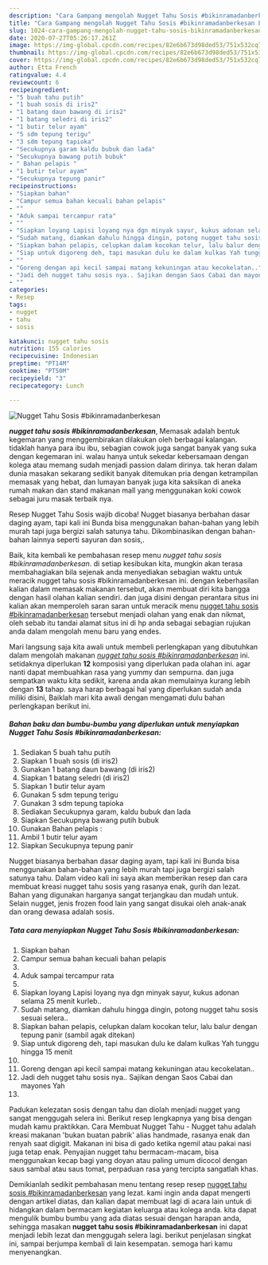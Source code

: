 ```yaml
---
description: "Cara Gampang mengolah Nugget Tahu Sosis #bikinramadanberkesan Lezat"
title: "Cara Gampang mengolah Nugget Tahu Sosis #bikinramadanberkesan Lezat"
slug: 1024-cara-gampang-mengolah-nugget-tahu-sosis-bikinramadanberkesan-lezat
date: 2020-07-27T05:26:17.261Z
image: https://img-global.cpcdn.com/recipes/82e6b673d98ded53/751x532cq70/nugget-tahu-sosis-bikinramadanberkesan-foto-resep-utama.jpg
thumbnail: https://img-global.cpcdn.com/recipes/82e6b673d98ded53/751x532cq70/nugget-tahu-sosis-bikinramadanberkesan-foto-resep-utama.jpg
cover: https://img-global.cpcdn.com/recipes/82e6b673d98ded53/751x532cq70/nugget-tahu-sosis-bikinramadanberkesan-foto-resep-utama.jpg
author: Etta French
ratingvalue: 4.4
reviewcount: 6
recipeingredient:
- "5 buah tahu putih"
- "1 buah sosis di iris2"
- "1 batang daun bawang di iris2"
- "1 batang seledri di iris2"
- "1 butir telur ayam"
- "5 sdm tepung terigu"
- "3 sdm tepung tapioka"
- "Secukupnya garam kaldu bubuk dan lada"
- "Secukupnya bawang putih bubuk"
- " Bahan pelapis "
- "1 butir telur ayam"
- "Secukupnya tepung panir"
recipeinstructions:
- "Siapkan bahan"
- "Campur semua bahan kecuali bahan pelapis"
- ""
- "Aduk sampai tercampur rata"
- ""
- "Siapkan loyang Lapisi loyang nya dgn minyak sayur, kukus adonan selama 25 menit kurleb.."
- "Sudah matang, diamkan dahulu hingga dingin, potong nugget tahu sosis sesuai selera.."
- "Siapkan bahan pelapis, celupkan dalam kocokan telur, lalu balur dengan tepung panir (sambil agak ditekan)"
- "Siap untuk digoreng deh, tapi masukan dulu ke dalam kulkas Yah tunggu hingga 15 menit"
- ""
- "Goreng dengan api kecil sampai matang kekuningan atau kecokelatan.."
- "Jadi deh nugget tahu sosis nya.. Sajikan dengan Saos Cabai dan mayones Yah"
- ""
categories:
- Resep
tags:
- nugget
- tahu
- sosis

katakunci: nugget tahu sosis 
nutrition: 155 calories
recipecuisine: Indonesian
preptime: "PT14M"
cooktime: "PT50M"
recipeyield: "3"
recipecategory: Lunch

---
```



![Nugget Tahu Sosis #bikinramadanberkesan](https://img-global.cpcdn.com/recipes/82e6b673d98ded53/751x532cq70/nugget-tahu-sosis-bikinramadanberkesan-foto-resep-utama.jpg)

<b><i>nugget tahu sosis #bikinramadanberkesan</i></b>, Memasak adalah bentuk kegemaran yang menggembirakan dilakukan oleh berbagai kalangan. tidaklah hanya para ibu ibu, sebagian cowok juga sangat banyak yang suka dengan kegemaran ini. walau hanya untuk sekedar kebersamaan dengan kolega atau memang sudah menjadi passion dalam dirinya. tak heran dalam dunia masakan sekarang sedikit banyak ditemukan pria dengan ketrampilan memasak yang hebat, dan lumayan banyak juga kita saksikan di aneka rumah makan dan stand makanan mall yang menggunakan koki cowok sebagai juru masak terbaik nya.

Resep Nugget Tahu Sosis wajib dicoba! Nugget biasanya berbahan dasar daging ayam, tapi kali ini Bunda bisa menggunakan bahan-bahan yang lebih murah tapi juga bergizi salah satunya tahu. Dikombinasikan dengan bahan-bahan lainnya seperti sayuran dan sosis,.

Baik, kita kembali ke pembahasan resep menu <i>nugget tahu sosis #bikinramadanberkesan</i>. di setiap kesibukan kita, mungkin akan terasa membahagiakan bila sejenak anda menyediakan sebagian waktu untuk meracik nugget tahu sosis #bikinramadanberkesan ini. dengan keberhasilan kalian dalam memasak makanan tersebut, akan membuat diri kita bangga dengan hasil olahan kalian sendiri. dan juga disini dengan perantara situs ini kalian akan memperoleh saran saran untuk meracik menu <u>nugget tahu sosis #bikinramadanberkesan</u> tersebut menjadi olahan yang enak dan nikmat, oleh sebab itu tandai alamat situs ini di hp anda sebagai sebagian rujukan anda dalam mengolah menu baru yang endes.


Mari langsung saja kita awali untuk membeli perlengkapan yang dibutuhkan dalam mengolah makanan <u><i>nugget tahu sosis #bikinramadanberkesan</i></u> ini. setidaknya diperlukan <b>12</b> komposisi yang diperlukan pada olahan ini. agar nanti dapat membuahkan rasa yang yummy dan sempurna. dan juga sempatkan waktu kita sedikit, karena anda akan memulainya kurang lebih dengan <b>13</b> tahap. saya harap berbagai hal yang diperlukan sudah anda miliki disini, Baiklah mari kita awali dengan mengamati dulu bahan perlengkapan berikut ini.

<!--inarticleads1-->

##### Bahan baku dan bumbu-bumbu yang diperlukan untuk menyiapkan Nugget Tahu Sosis #bikinramadanberkesan:

1. Sediakan 5 buah tahu putih
1. Siapkan 1 buah sosis (di iris2)
1. Gunakan 1 batang daun bawang (di iris2)
1. Siapkan 1 batang seledri (di iris2)
1. Siapkan 1 butir telur ayam
1. Gunakan 5 sdm tepung terigu
1. Gunakan 3 sdm tepung tapioka
1. Sediakan Secukupnya garam, kaldu bubuk dan lada
1. Siapkan Secukupnya bawang putih bubuk
1. Gunakan  Bahan pelapis :
1. Ambil 1 butir telur ayam
1. Siapkan Secukupnya tepung panir


Nugget biasanya berbahan dasar daging ayam, tapi kali ini Bunda bisa menggunakan bahan-bahan yang lebih murah tapi juga bergizi salah satunya tahu. Dalam video kali ini saya akan memberikan resep dan cara membuat kreasi nugget tahu sosis yang rasanya enak, gurih dan lezat. Bahan yang digunakan harganya sangat terjangkau dan mudah untuk. Selain nugget, jenis frozen food lain yang sangat disukai oleh anak-anak dan orang dewasa adalah sosis. 

<!--inarticleads2-->

##### Tata cara menyiapkan Nugget Tahu Sosis #bikinramadanberkesan:

1. Siapkan bahan
1. Campur semua bahan kecuali bahan pelapis
1. 
1. Aduk sampai tercampur rata
1. 
1. Siapkan loyang Lapisi loyang nya dgn minyak sayur, kukus adonan selama 25 menit kurleb..
1. Sudah matang, diamkan dahulu hingga dingin, potong nugget tahu sosis sesuai selera..
1. Siapkan bahan pelapis, celupkan dalam kocokan telur, lalu balur dengan tepung panir (sambil agak ditekan)
1. Siap untuk digoreng deh, tapi masukan dulu ke dalam kulkas Yah tunggu hingga 15 menit
1. 
1. Goreng dengan api kecil sampai matang kekuningan atau kecokelatan..
1. Jadi deh nugget tahu sosis nya.. Sajikan dengan Saos Cabai dan mayones Yah
1. 


Padukan kelezatan sosis dengan tahu dan diolah menjadi nugget yang sangat menggugah selera ini. Berikut resep lengkapnya yang bisa dengan mudah kamu praktikkan. Cara Membuat Nugget Tahu - Nugget tahu adalah kreasi makanan &#39;bukan buatan pabrik&#39; alias handmade, rasanya enak dan renyah saat digigit. Makanan ini bisa di gado ketika ngemil atau pakai nasi juga tetap enak. Penyajian nugget tahu bermacam-macam, bisa menggunakan kecap bagi yang doyan atau paling umum dicocol dengan saus sambal atau saus tomat, perpaduan rasa yang tercipta sangatlah khas. 

Demikianlah sedikit pembahasan menu tentang resep resep <u>nugget tahu sosis #bikinramadanberkesan</u> yang lezat. kami ingin anda dapat mengerti dengan artikel diatas, dan kalian dapat membuat lagi di acara lain untuk di hidangkan dalam bermacam kegiatan keluarga atau kolega anda. kita dapat mengulik bumbu bumbu yang ada diatas sesuai dengan harapan anda, sehingga masakan <b>nugget tahu sosis #bikinramadanberkesan</b> ini dapat menjadi lebih lezat dan menggugah selera lagi. berikut penjelasan singkat ini, sampai berjumpa kembali di lain kesempatan. semoga hari kamu menyenangkan.
